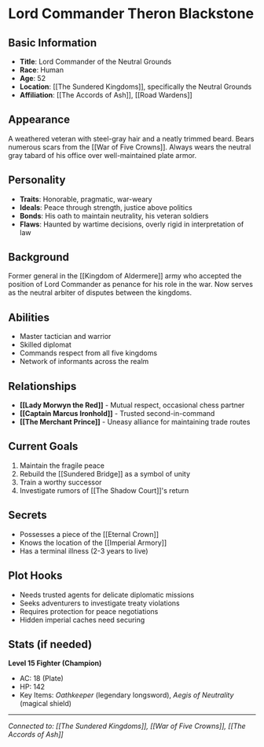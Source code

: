 # Lord Commander Theron Blackstone

## Basic Information
- **Title**: Lord Commander of the Neutral Grounds
- **Race**: Human
- **Age**: 52
- **Location**: [[The Sundered Kingdoms]], specifically the Neutral Grounds
- **Affiliation**: [[The Accords of Ash]], [[Road Wardens]]

## Appearance
A weathered veteran with steel-gray hair and a neatly trimmed beard. Bears numerous scars from the [[War of Five Crowns]]. Always wears the neutral gray tabard of his office over well-maintained plate armor.

## Personality
- **Traits**: Honorable, pragmatic, war-weary
- **Ideals**: Peace through strength, justice above politics
- **Bonds**: His oath to maintain neutrality, his veteran soldiers
- **Flaws**: Haunted by wartime decisions, overly rigid in interpretation of law

## Background
Former general in the [[Kingdom of Aldermere]] army who accepted the position of Lord Commander as penance for his role in the war. Now serves as the neutral arbiter of disputes between the kingdoms.

## Abilities
- Master tactician and warrior
- Skilled diplomat
- Commands respect from all five kingdoms
- Network of informants across the realm

## Relationships
- **[[Lady Morwyn the Red]]** - Mutual respect, occasional chess partner
- **[[Captain Marcus Ironhold]]** - Trusted second-in-command
- **[[The Merchant Prince]]** - Uneasy alliance for maintaining trade routes

## Current Goals
1. Maintain the fragile peace
2. Rebuild the [[Sundered Bridge]] as a symbol of unity
3. Train a worthy successor
4. Investigate rumors of [[The Shadow Court]]'s return

## Secrets
- Possesses a piece of the [[Eternal Crown]]
- Knows the location of the [[Imperial Armory]]
- Has a terminal illness (2-3 years to live)

## Plot Hooks
- Needs trusted agents for delicate diplomatic missions
- Seeks adventurers to investigate treaty violations
- Requires protection for peace negotiations
- Hidden imperial caches need securing

## Stats (if needed)
**Level 15 Fighter (Champion)**
- AC: 18 (Plate)
- HP: 142
- Key Items: *Oathkeeper* (legendary longsword), *Aegis of Neutrality* (magical shield)

---
*Connected to: [[The Sundered Kingdoms]], [[War of Five Crowns]], [[The Accords of Ash]]*